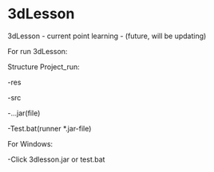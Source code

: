 # 3dLesson
3dLesson - current point learning - (future, will be updating)

For run 3dLesson:

Structure Project_run:

-res

-src

-...jar(file)

-Test.bat(runner *.jar-file)

For Windows:

-Click 3dlesson.jar or test.bat



